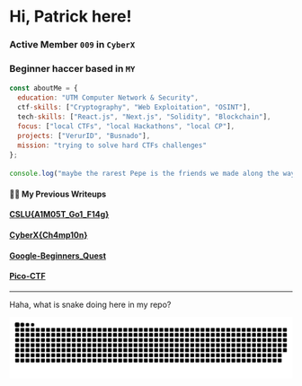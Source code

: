 # Hi, Patrick here!
### Active Member `009` in `CyberX`

### Beginner haccer based in `MY`

```js
const aboutMe = {
  education: "UTM Computer Network & Security",
  ctf-skills: ["Cryptography", "Web Exploitation", "OSINT"],
  tech-skills: ["React.js", "Next.js", "Solidity", "Blockchain"],
  focus: ["local CTFs", "local Hackathons", "local CP"],
  projects: ["VerurID", "Busnado"],
  mission: "trying to solve hard CTFs challenges"
};

console.log("maybe the rarest Pepe is the friends we made along the way");
```

#### ✍🏻 My Previous Writeups

#### [CSLU{A1M05T_Go1_F14g}](https://bakayang.vercel.app/posts/cslu-2024)
#### [CyberX{Ch4mp10n}](https://bakayang.vercel.app/posts/cyberx2024)
#### [Google-Beginners_Quest](https://bakayang.vercel.app/posts/google-beginners_quest)
#### [Pico-CTF](https://github.com/Exberg/ctf-writeups/blob/main/pico-ctf/pico-ctf.md)

---

Haha, what is snake doing here in my repo?

![snake gif](https://github.com/Exberg/Exberg/blob/output/github-snake-dark.svg)
